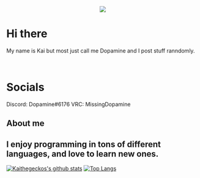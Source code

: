 <p align="center">
  <img src="https://c.tenor.com/Ln4eqTf5Lm0AAAAd/getinvrc.gif">
</p>


# Hi there
My name is Kai but most just call me Dopamine and I post stuff ranndomly.
<p>&nbsp;</p>

# Socials
Discord: Dopamine#6176
VRC: MissingDopamine

## About me
I enjoy programming in tons of different languages, and love to learn new ones.
----

[![Kaithegeckos's github stats](https://github-readme-stats.vercel.app/api?username=kaithegecko&theme=tokyonight&show_icons=true&count_private=true)](https://github.com/anuraghazra/github-readme-stats)
[![Top Langs](https://github-readme-stats.vercel.app/api/top-langs/?username=kaithegecko&layout=compact)](https://github.com/anuraghazra/github-readme-stats)
